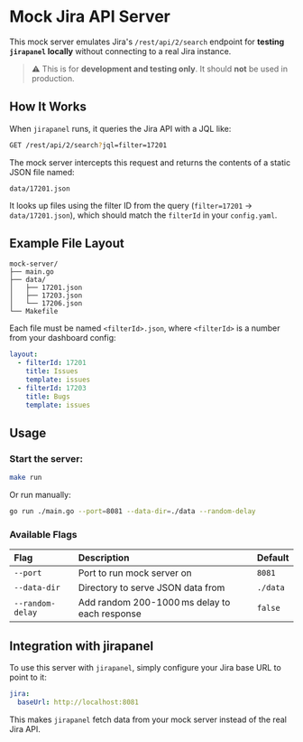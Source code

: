 # Mock Jira API Server

This mock server emulates Jira's `/rest/api/2/search` endpoint for **testing `jirapanel` locally** without connecting to a real Jira instance.

> ⚠️ This is for **development and testing only**. It should **not** be used in production.

## How It Works

When `jirapanel` runs, it queries the Jira API with a JQL like:

```bash
GET /rest/api/2/search?jql=filter=17201
```

The mock server intercepts this request and returns the contents of a static JSON file named:

```text
data/17201.json
```

It looks up files using the filter ID from the query (`filter=17201` → `data/17201.json`), which should match the `filterId` in your `config.yaml`.

## Example File Layout

```text
mock-server/
├── main.go
├── data/
│   ├── 17201.json
│   ├── 17203.json
│   └── 17206.json
└── Makefile
```

Each file must be named `<filterId>.json`, where `<filterId>` is a number from your dashboard config:

```yaml
layout:
  - filterId: 17201
    title: Issues
    template: issues
  - filterId: 17203
    title: Bugs
    template: issues
```

## Usage

### Start the server:

```bash
make run
```

Or run manually:

```bash
go run ./main.go --port=8081 --data-dir=./data --random-delay
```

### Available Flags

| Flag             | Description                                   | Default  |
| :--------------- | :-------------------------------------------- | :------- |
| `--port`         | Port to run mock server on                    | `8081`   |
| `--data-dir`     | Directory to serve JSON data from             | `./data` |
| `--random-delay` | Add random 200-1000 ms delay to each response | `false`  |

## Integration with jirapanel

To use this server with `jirapanel`, simply configure your Jira base URL to point to it:

```yaml
jira:
  baseUrl: http://localhost:8081
```

This makes `jirapanel` fetch data from your mock server instead of the real Jira API.
